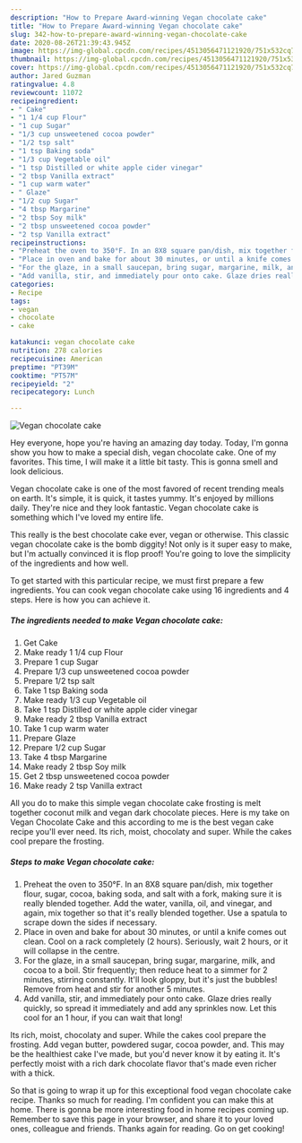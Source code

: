 ```yaml
---
description: "How to Prepare Award-winning Vegan chocolate cake"
title: "How to Prepare Award-winning Vegan chocolate cake"
slug: 342-how-to-prepare-award-winning-vegan-chocolate-cake
date: 2020-08-26T21:39:43.945Z
image: https://img-global.cpcdn.com/recipes/4513056471121920/751x532cq70/vegan-chocolate-cake-recipe-main-photo.jpg
thumbnail: https://img-global.cpcdn.com/recipes/4513056471121920/751x532cq70/vegan-chocolate-cake-recipe-main-photo.jpg
cover: https://img-global.cpcdn.com/recipes/4513056471121920/751x532cq70/vegan-chocolate-cake-recipe-main-photo.jpg
author: Jared Guzman
ratingvalue: 4.8
reviewcount: 11072
recipeingredient:
- " Cake"
- "1 1/4 cup Flour"
- "1 cup Sugar"
- "1/3 cup unsweetened cocoa powder"
- "1/2 tsp salt"
- "1 tsp Baking soda"
- "1/3 cup Vegetable oil"
- "1 tsp Distilled or white apple cider vinegar"
- "2 tbsp Vanilla extract"
- "1 cup warm water"
- " Glaze"
- "1/2 cup Sugar"
- "4 tbsp Margarine"
- "2 tbsp Soy milk"
- "2 tbsp unsweetened cocoa powder"
- "2 tsp Vanilla extract"
recipeinstructions:
- "Preheat the oven to 350°F. In an 8X8 square pan/dish, mix together flour, sugar, cocoa, baking soda, and salt with a fork, making sure it is really blended together. Add the water, vanilla, oil, and vinegar, and again, mix together so that it&#39;s really blended together. Use a spatula to scrape down the sides if necessary."
- "Place in oven and bake for about 30 minutes, or until a knife comes out clean. Cool on a rack completely (2 hours). Seriously, wait 2 hours, or it will collapse in the centre."
- "For the glaze, in a small saucepan, bring sugar, margarine, milk, and cocoa to a boil. Stir frequently; then reduce heat to a simmer for 2 minutes, stirring constantly. It&#39;ll look gloppy, but it&#39;s just the bubbles! Remove from heat and stir for another 5 minutes."
- "Add vanilla, stir, and immediately pour onto cake. Glaze dries really quickly, so spread it immediately and add any sprinkles now. Let this cool for an 1 hour, if you can wait that long!"
categories:
- Recipe
tags:
- vegan
- chocolate
- cake

katakunci: vegan chocolate cake 
nutrition: 278 calories
recipecuisine: American
preptime: "PT39M"
cooktime: "PT57M"
recipeyield: "2"
recipecategory: Lunch

---
```



![Vegan chocolate cake](https://img-global.cpcdn.com/recipes/4513056471121920/751x532cq70/vegan-chocolate-cake-recipe-main-photo.jpg)

Hey everyone, hope you're having an amazing day today. Today, I'm gonna show you how to make a special dish, vegan chocolate cake. One of my favorites. This time, I will make it a little bit tasty. This is gonna smell and look delicious.

Vegan chocolate cake is one of the most favored of recent trending meals on earth. It's simple, it is quick, it tastes yummy. It's enjoyed by millions daily. They're nice and they look fantastic. Vegan chocolate cake is something which I've loved my entire life.

This really is the best chocolate cake ever, vegan or otherwise. This classic vegan chocolate cake is the bomb diggity! Not only is it super easy to make, but I&#39;m actually convinced it is flop proof! You&#39;re going to love the simplicity of the ingredients and how well.


To get started with this particular recipe, we must first prepare a few ingredients. You can cook vegan chocolate cake using 16 ingredients and 4 steps. Here is how you can achieve it.

<!--inarticleads1-->

##### The ingredients needed to make Vegan chocolate cake:

1. Get  Cake
1. Make ready 1 1/4 cup Flour
1. Prepare 1 cup Sugar
1. Prepare 1/3 cup unsweetened cocoa powder
1. Prepare 1/2 tsp salt
1. Take 1 tsp Baking soda
1. Make ready 1/3 cup Vegetable oil
1. Take 1 tsp Distilled or white apple cider vinegar
1. Make ready 2 tbsp Vanilla extract
1. Take 1 cup warm water
1. Prepare  Glaze
1. Prepare 1/2 cup Sugar
1. Take 4 tbsp Margarine
1. Make ready 2 tbsp Soy milk
1. Get 2 tbsp unsweetened cocoa powder
1. Make ready 2 tsp Vanilla extract


All you do to make this simple vegan chocolate cake frosting is melt together coconut milk and vegan dark chocolate pieces. Here is my take on Vegan Chocolate Cake and this according to me is the best vegan cake recipe you&#39;ll ever need. Its rich, moist, chocolaty and super. While the cakes cool prepare the frosting. 

<!--inarticleads2-->

##### Steps to make Vegan chocolate cake:

1. Preheat the oven to 350°F. In an 8X8 square pan/dish, mix together flour, sugar, cocoa, baking soda, and salt with a fork, making sure it is really blended together. Add the water, vanilla, oil, and vinegar, and again, mix together so that it&#39;s really blended together. Use a spatula to scrape down the sides if necessary.
1. Place in oven and bake for about 30 minutes, or until a knife comes out clean. Cool on a rack completely (2 hours). Seriously, wait 2 hours, or it will collapse in the centre.
1. For the glaze, in a small saucepan, bring sugar, margarine, milk, and cocoa to a boil. Stir frequently; then reduce heat to a simmer for 2 minutes, stirring constantly. It&#39;ll look gloppy, but it&#39;s just the bubbles! Remove from heat and stir for another 5 minutes.
1. Add vanilla, stir, and immediately pour onto cake. Glaze dries really quickly, so spread it immediately and add any sprinkles now. Let this cool for an 1 hour, if you can wait that long!


Its rich, moist, chocolaty and super. While the cakes cool prepare the frosting. Add vegan butter, powdered sugar, cocoa powder, and. This may be the healthiest cake I&#39;ve made, but you&#39;d never know it by eating it. It&#39;s perfectly moist with a rich dark chocolate flavor that&#39;s made even richer with a thick. 

So that is going to wrap it up for this exceptional food vegan chocolate cake recipe. Thanks so much for reading. I'm confident you can make this at home. There is gonna be more interesting food in home recipes coming up. Remember to save this page in your browser, and share it to your loved ones, colleague and friends. Thanks again for reading. Go on get cooking!
